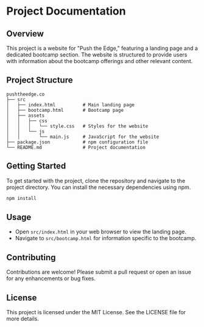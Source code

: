 # Project Documentation

## Overview
This project is a website for "Push the Edge," featuring a landing page and a dedicated bootcamp section. The website is structured to provide users with information about the bootcamp offerings and other relevant content.

## Project Structure
```
pushtheedge.co
├── src
│   ├── index.html          # Main landing page
│   ├── bootcamp.html       # Bootcamp page
│   ├── assets
│   │   ├── css
│   │   │   └── style.css   # Styles for the website
│   │   └── js
│   │       └── main.js     # JavaScript for the website
├── package.json            # npm configuration file
└── README.md               # Project documentation
```

## Getting Started
To get started with the project, clone the repository and navigate to the project directory. You can install the necessary dependencies using npm.

```bash
npm install
```

## Usage
- Open `src/index.html` in your web browser to view the landing page.
- Navigate to `src/bootcamp.html` for information specific to the bootcamp.

## Contributing
Contributions are welcome! Please submit a pull request or open an issue for any enhancements or bug fixes.

## License
This project is licensed under the MIT License. See the LICENSE file for more details.